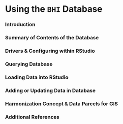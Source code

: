 # Using the `BHI` Database

### Introduction

### Summary of Contents of the Database

### Drivers & Configuring within RStudio

### Querying Database

### Loading Data into RStudio

### Adding or Updating Data in Database

### Harmonization Concept & Data Parcels for GIS

### Additional References
